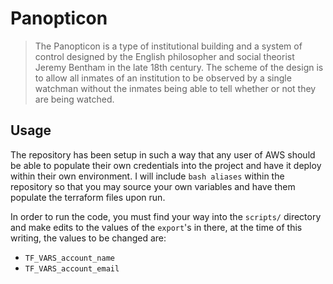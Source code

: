 # Panopticon

> The Panopticon is a type of institutional building and a system of control designed by the English philosopher and social theorist Jeremy Bentham in the late 18th century. The scheme of the design is to allow all inmates of an institution to be observed by a single watchman without the inmates being able to tell whether or not they are being watched.

## Usage
The repository has been setup in such a way that any user of AWS should be able to populate their own credentials into the project and have it deploy within their own environment. I will include `bash aliases` within the repository so that you may source your own variables and have them populate the terraform files upon run.

In order to run the code, you must find your way into the `scripts/` directory and make edits to the values of the `export`'s in there, at the time of this writing, the values to be changed are:

* `TF_VARS_account_name`
* `TF_VARS_account_email`
